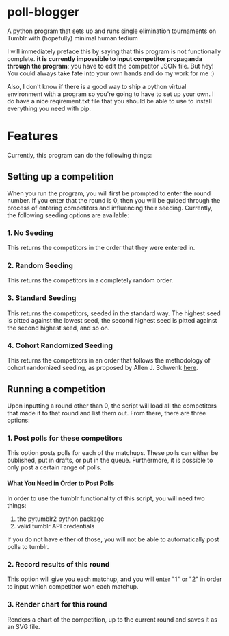 # poll-blogger
A python program that sets up and runs single elimination tournaments on Tumblr with (hopefully) minimal human tedium

I will immediately preface this by saying that this program is not functionally complete. **it is currently impossible to input competitor propaganda through the program**; you have to edit the competitor JSON file. But hey! You could always take fate into your own hands and do my work for me :)

Also, I don't know if there is a good way to ship a python virtual environment with a program so you're going to have to set up your own. I do have a nice reqirement.txt file that you should be able to use to install everything you need with pip.

# Features
Currently, this program can do the following things:
## Setting up a competition
When you run the program, you will first be prompted to enter the round number. If you enter that the round is 0, then you will be guided through the process of entering competitors and influencing their seeding. Currently, the following seeding options are available:
### 1. No Seeding
This returns the competitors in the order that they were entered in.
### 2. Random Seeding
This returns the competitors in a completely random order.
### 3. Standard Seeding
This returns the competitors, seeded in the standard way. The highest seed is pitted against the lowest seed, the second highest seed is pitted against the second highest seed, and so on.
### 4. Cohort Randomized Seeding
This returns the competitors in an order that follows the methodology of cohort randomized seeding, as proposed by Allen J. Schwenk [here](https://www.researchgate.net/publication/248422647_What_is_the_Correct_Way_to_Seed_a_Knockout_Tournament).
## Running a competition
Upon inputting a round other than 0, the script will load all the competitors that made it to that round and list them out. From there, there are three options:
### 1. Post polls for these competitors
This option posts polls for each of the matchups. These polls can either be published, put in drafts, or put in the queue. Furthermore, it is possible to only post a certain range of polls.
#### What You Need in Order to Post Polls
In order to use the tumblr functionality of this script, you will need two things:
1. the pytumblr2 python package
2. valid tumblr API credentials

If you do not have either of those, you will not be able to automatically post polls to tumblr.
### 2. Record results of this round
This option will give you each matchup, and you will enter "1" or "2" in order to input which competittor won each matchup.
### 3. Render chart for this round
Renders a chart of the competition, up to the current round and saves it as an SVG file.
